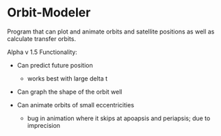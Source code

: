 # Orbit-Modeler
Program that can plot and animate orbits and satellite positions as well as calculate transfer orbits.

Alpha v 1.5
Functionality:
- Can predict future position
	- works best with large delta t

- Can graph the shape of the orbit well

- Can animate orbits of small eccentricities
	- bug in animation where it skips at apoapsis and periapsis; due to imprecision
